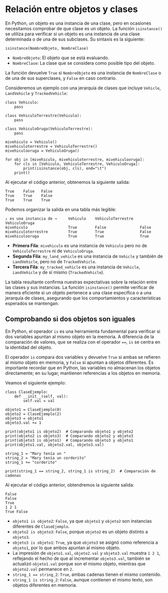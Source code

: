 # Relación entre objetos y clases

En Python, un objeto es una instancia de una clase, pero en ocasiones necesitamos comprobar de que clase es un objeto. La función `isinstance()` se utiliza para verificar si un objeto es una instancia de una clase determinada o de una de sus subclases. Su sintaxis es la siguiente:

```
isinstance(NombreObjeto, NombreClase)
```

* `NombreObjeto`: El objeto que se está evaluando.
* `NombreClase`: La clase que se considera como posible tipo del objeto.

La función devuelve `True` si `NombreObjeto` es una instancia de `NombreClase` o de una de sus superclases, y `False` en caso contrario.

Consideremos un ejemplo con una jerarquía de clases que incluye `Vehicle`, `LandVehicle` y `TrackedVehicle`:

```
class Vehiculo:
    pass

class VehiculoTerrestre(Vehiculo):
    pass

class VehiculoOruga(VehiculoTerrestre):
    pass

mivehiculo = Vehiculo()
mivehiculoterrestre = VehiculoTerrestre()
mivehiculooruga = VehiculoOruga()

for obj in [mivehiculo, mivehiculoterrestre, mivehiculooruga]:
    for cls in [Vehiculo, VehiculoTerrestre, VehiculoOruga]:
        print(isinstance(obj, cls), end="\t")
    print()
```

Al ejecutar el código anterior, obtenemos la siguiente salida:

```
True	False	False	
True	True	False	
True	True	True	
```

Podemos organizar la salida en una tabla más legible:

```
↓ es una instancia de → 	Vehiculo 	VehiculoTerrestre 	VehiculoOruga
mivehiculo              	True       	False            	False
mivehiculoterrestre     	True       	True            	False
mivehiculooruga  	        True       	True               	True
```

* **Primera Fila**: `mivehiculo` es una instancia de `Vehiculo` pero no de `VehiculoTerrestre` ni de `VehiculoOruga`.
* **Segunda Fila**: `my_land_vehicle` es una instancia de `Vehicle` y también de `LandVehicle`, pero no de `TrackedVehicle`.
* **Tercera Fila**: `my_tracked_vehicle` es una instancia de `Vehicle`, `LandVehicle` y de sí mismo (`TrackedVehicle`).

La tabla resultante confirma nuestras expectativas sobre la relación entre las clases y sus instancias. La función `isinstance()` permite verificar de manera eficiente si un objeto pertenece a una clase específica o a una jerarquía de clases, asegurando que los comportamientos y características esperados se mantengan.

## Comprobando si dos objetos son iguales

En Python, el operador `is` es una herramienta fundamental para verificar si dos variables apuntan al mismo objeto en la memoria. A diferencia de la comparación de valores, que se realiza con el operador `==`, `is` se centra en la identidad del objeto.

El operador `is` compara dos variables y devuelve `True` si ambas se refieren al mismo objeto en memoria, y `False` si apuntan a objetos diferentes. Es importante recordar que en Python, las variables no almacenan los objetos directamente; en su lugar, mantienen referencias a los objetos en memoria.

Veamos el siguiente ejemplo:

```
class ClaseEjemplo:
    def __init__(self, val):
        self.val = val

objeto1 = ClaseEjemplo(0)
objeto2 = ClaseEjemplo(2)
objeto3 = objeto1
objeto3.val += 1

print(objeto1 is objeto2)  # Comparando objeto1 y objeto2
print(objeto2 is objeto3)  # Comparando objeto2 y objeto3
print(objeto3 is objeto1)  # Comparando objeto3 y objeto1
print(objeto1.val, objeto2.val, objeto3.val)

string_1 = "Mary tenía un "
string_2 = "Mary tenía un corderito"
string_1 += "corderito"

print(string_1 == string_2, string_1 is string_2)  # Comparación de cadenas
```

Al ejecutar el código anterior, obtendremos la siguiente salida:

```
False
False
True
1 2 1
True False
```


* `objeto1 is objeto2`: `False`, ya que `objeto1` y `objeto2` son instancias diferentes de `ClaseEjemplo`.
* `objeto2 is objeto3`: `False`, porque `objeto2` es un objeto distinto a `objeto3`.
* `objeto3 is objeto1`: `True`, ya que `objeto3` se asignó como referencia a `objeto1`, por lo que ambos apuntan al mismo objeto.
* La impresión de `objeto1.val`, `objeto2.val` y `objeto3.val` muestra `1 2 1`, reflejando el hecho de que al incrementar `objeto3.val`, también se actualizó `objeto1.val` porque son el mismo objeto, mientras que `objeto2.val` permanece en `2`.
* `string_1 == string_2`: `True`, ambas cadenas tienen el mismo contenido.
* `string_1 is string_2`: `False`, aunque contienen el mismo texto, son objetos diferentes en memoria.

